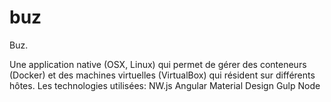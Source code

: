 # buz

Buz.

Une application native (OSX, Linux) qui permet de gérer des conteneurs (Docker) et des machines virtuelles (VirtualBox) qui résident sur différents hôtes. Les technologies utilisées:
NW.js
Angular
Material Design
Gulp
Node


